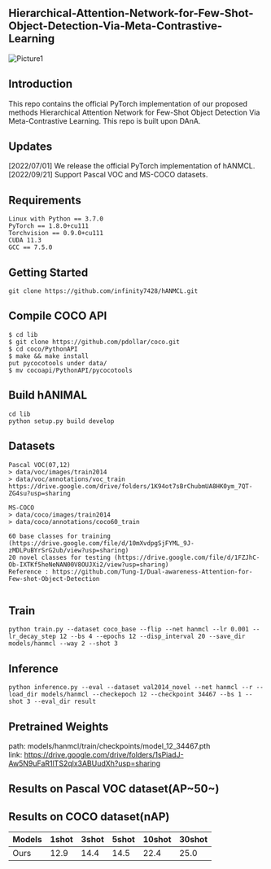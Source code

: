 ## Hierarchical-Attention-Network-for-Few-Shot-Object-Detection-Via-Meta-Contrastive-Learning
![Picture1](https://user-images.githubusercontent.com/59869350/179343518-7ae94313-66e6-45a7-b5e2-f57a2c069827.png)


## Introduction
This repo contains the official PyTorch implementation of our proposed methods Hierarchical Attention Network for Few-Shot Object Detection Via Meta-Contrastive Learning.
This repo is built upon DAnA.

## Updates
[2022/07/01] We release the official PyTorch implementation of hANMCL.  
[2022/09/21] Support Pascal VOC and MS-COCO datasets.

## Requirements
<pre><code>Linux with Python == 3.7.0
PyTorch == 1.8.0+cu111
Torchvision == 0.9.0+cu111
CUDA 11.3
GCC == 7.5.0</code></pre>

## Getting Started
<pre><code>git clone https://github.com/infinity7428/hANMCL.git</code></pre>

## Compile COCO API
<pre><code>$ cd lib
$ git clone https://github.com/pdollar/coco.git 
$ cd coco/PythonAPI
$ make && make install
put pycocotools under data/
$ mv cocoapi/PythonAPI/pycocotools </code></pre>


## Build hANIMAL
<pre><code>cd lib
python setup.py build develop</code></pre>

## Datasets
<pre><code>Pascal VOC(07,12)
> data/voc/images/train2014
> data/voc/annotations/voc_train
https://drive.google.com/drive/folders/1K94ot7sBrChubmUA8HK0ym_7QT-ZG4su?usp=sharing

MS-COCO
> data/coco/images/train2014
> data/coco/annotations/coco60_train

60 base classes for training (https://drive.google.com/file/d/10mXvdpgSjFYML_9J-zMDLPuBYrSrG2ub/view?usp=sharing)
20 novel classes for testing (https://drive.google.com/file/d/1FZJhC-Ob-IXTKf5heNeNAN00V8OUJXi2/view?usp=sharing)
Reference : https://github.com/Tung-I/Dual-awareness-Attention-for-Few-shot-Object-Detection

</code></pre>

## Train
<pre><code>python train.py --dataset coco_base --flip --net hanmcl --lr 0.001 --lr_decay_step 12 --bs 4 --epochs 12 --disp_interval 20 --save_dir models/hanmcl --way 2 --shot 3</code></pre>


## Inference
<pre><code>python inference.py --eval --dataset val2014_novel --net hanmcl --r --load_dir models/hanmcl --checkepoch 12 --checkpoint 34467 --bs 1 --shot 3 --eval_dir result</code></pre>

## Pretrained Weights
path: models/hanmcl/train/checkpoints/model_12_34467.pth  
link: https://drive.google.com/drive/folders/1sPiadJ-Aw5N9uFaR1lTS2qlx3ABUudXh?usp=sharing

## Results on Pascal VOC dataset(AP~50~)

## Results on COCO dataset(nAP)
|Models|1shot|3shot|5shot|10shot|30shot|
|-----------|--------|--------|--------|--------|--------|
|Ours|12.9|14.4|14.5|22.4|25.0|
